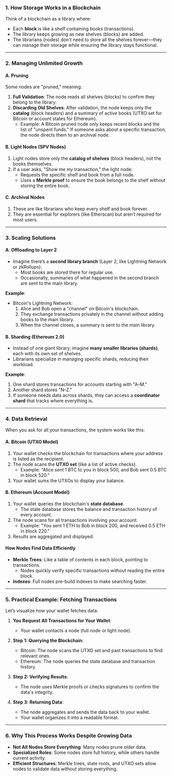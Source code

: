### **1. How Storage Works in a Blockchain**

Think of a blockchain as a library where:

- Each **block** is like a shelf containing books (transactions).
- The library keeps growing as new shelves (blocks) are added.
- The librarians (nodes) don't need to store all the shelves forever—they can manage their storage while ensuring the library stays functional.

---

### **2. Managing Unlimited Growth**

#### **A. Pruning**

Some nodes are "pruned," meaning:

1. **Full Validation**: The node reads all shelves (blocks) to confirm they belong to the library.
2. **Discarding Old Shelves**: After validation, the node keeps only the **catalog** (block headers) and a summary of active books (UTXO set for Bitcoin or account states for Ethereum).
    - Example: A Bitcoin pruned node only keeps recent blocks and the list of "unspent funds." If someone asks about a specific transaction, the node directs them to an archival node.

#### **B. Light Nodes (SPV Nodes)**

1. Light nodes store only the **catalog of shelves** (block headers), not the books themselves.
2. If a user asks, "Show me my transaction," the light node:
    - Requests the specific shelf and book from a full node.
    - Uses a **Merkle proof** to ensure the book belongs to the shelf without storing the entire book.

#### **C. Archival Nodes**

1. These are like librarians who keep every shelf and book forever.
2. They are essential for explorers (like Etherscan) but aren’t required for most users.

---

### **3. Scaling Solutions**

#### **A. Offloading to Layer 2**

- Imagine there’s a **second library branch** (Layer 2, like Lightning Network or zkRollups):
    - Most books are stored there for regular use.
    - Occasionally, summaries of what happened in the second branch are sent to the main library.

**Example**:

- Bitcoin's Lightning Network:
    1. Alice and Bob open a "channel" on Bitcoin's blockchain.
    2. They exchange transactions privately in the channel without adding books to the main library.
    3. When the channel closes, a summary is sent to the main library.

#### **B. Sharding (Ethereum 2.0)**

- Instead of one giant library, imagine **many smaller libraries (shards)**, each with its own set of shelves.
- Librarians specialize in managing specific shards, reducing their workload.

**Example**:

1. One shard stores transactions for accounts starting with "A–M."
2. Another shard stores "N–Z."
3. If someone needs data across shards, they can access a **coordinator shard** that tracks where everything is.

---

### **4. Data Retrieval**

When you ask for all your transactions, the system works like this:

#### **A. Bitcoin (UTXO Model)**

1. Your wallet checks the blockchain for transactions where your address is listed as the recipient.
2. The node scans the **UTXO set** (like a list of active checks).
    - Example: "Alice sent 1 BTC to you in block 500, and Bob sent 0.5 BTC in block 520."
3. Your wallet sums the UTXOs to display your balance.

#### **B. Ethereum (Account Model)**

1. Your wallet queries the blockchain's **state database**.
    - The state database stores the balance and transaction history of every account.
2. The node scans for all transactions involving your account.
    - Example: "You sent 1 ETH to Bob in block 200, and received 0.5 ETH in block 220."
3. Results are aggregated and displayed.

#### **How Nodes Find Data Efficiently**

- **Merkle Trees**: Like a table of contents in each block, pointing to transactions.
    - Nodes quickly verify specific transactions without reading the entire block.
- **Indexes**: Full nodes pre-build indexes to make searching faster.

---

### **5. Practical Example: Fetching Transactions**

Let’s visualize how your wallet fetches data:

1. **You Request All Transactions for Your Wallet**:
    
    - Your wallet contacts a node (full node or light node).
2. **Step 1: Querying the Blockchain**:
    
    - Bitcoin: The node scans the UTXO set and past transactions to find relevant ones.
    - Ethereum: The node queries the state database and transaction history.
3. **Step 2: Verifying Results**:
    
    - The node uses Merkle proofs or checks signatures to confirm the data's integrity.
4. **Step 3: Returning Data**:
    
    - The node aggregates and sends the data back to your wallet.
    - Your wallet organizes it into a readable format.

---

### **6. Why This Process Works Despite Growing Data**

- **Not All Nodes Store Everything**: Many nodes prune older data.
- **Specialized Roles**: Some nodes store full history, while others handle current activity.
- **Efficient Structures**: Merkle trees, state roots, and UTXO sets allow nodes to validate data without storing everything.